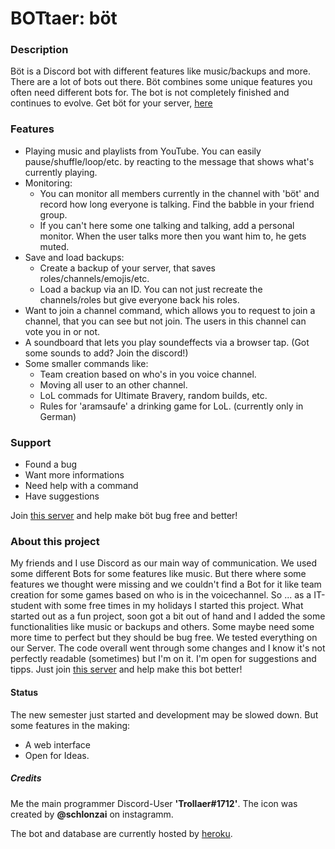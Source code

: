 # BOTtaer: böt

### Description
Böt is a Discord bot with different features like music/backups and more.
There are a lot of bots out there. Böt combines some unique features you often need different bots for. The bot is not completely finished and continues to evolve.
Get böt for your server, [here](https://discord.com/api/oauth2/authorize?client_id=793383501936197634&permissions=8&scope=bot)

### Features
* Playing music and playlists from YouTube. You can easily pause/shuffle/loop/etc. by reacting to the message that shows what's currently playing.
* Monitoring:
  * You can monitor all members currently in the channel with 'böt' and record how long everyone is talking. Find the babble in your friend group.
  * If you can't here some one talking and talking, add a personal monitor. When the user talks more then you want him to, he gets muted.
* Save and load backups:
  * Create a backup of your server, that saves roles/channels/emojis/etc.
  * Load a backup via an ID. You can not just recreate the channels/roles but give everyone back his roles.
* Want to join a channel command, which allows you to request to join a channel, that you can see but not join. The users in this channel can vote you in or not.
* A soundboard that lets you play soundeffects via a browser tap. (Got some sounds to add? Join the discord!)
* Some smaller commands like:
  * Team creation based on who's in you voice channel.
  * Moving all user to an other channel.
  * LoL commads for Ultimate Bravery, random builds, etc.
  * Rules for 'aramsaufe' a drinking game for LoL. (currently only in German)

### Support 
* Found a bug
* Want more informations
* Need help with a command
* Have suggestions

Join [this server](https://discord.gg/M986FMJ2G3) and help make böt bug free and better!

### About this project
My friends and I use Discord as our main way of communication. We used some different Bots for some features like music. But there where some features we thought were missing and we couldn't find a Bot for it like team creation for some games based on who is in the voicechannel.
So ... as a IT-student with some free times in my holidays I started this project. 
What started out as a fun project, soon got a bit out of hand and I added the some functionalities like music or backups and others. Some maybe need some more time to perfect but they should be bug free. We tested everything on our Server. The code overall went through some changes and I know it's not perfectly readable (sometimes) but I'm on it.
I'm open for suggestions and tipps. Just join [this server](https://discord.gg/M986FMJ2G3) and help make this bot better!

#### Status
The new semester just started and development may be slowed down.
But some features in the making:
- A web interface
- Open for Ideas.

##### Credits
Me the main programmer Discord-User **'Trollaer#1712'**.
The icon was created by **@schlonzai** on instagramm.

The bot and database are currently hosted by [heroku](https://www.heroku.com).

